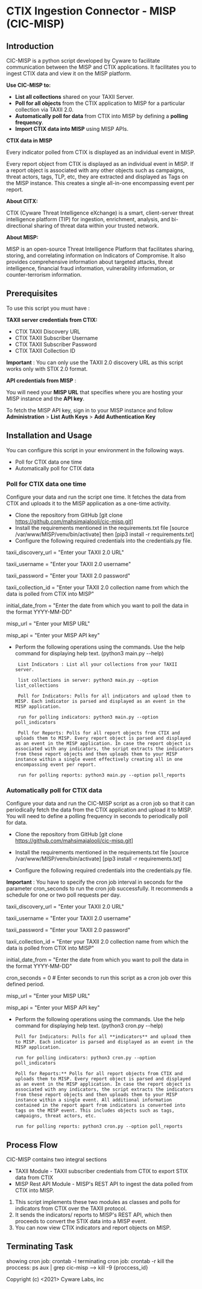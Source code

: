 # CTIX Ingestion Connector - MISP (CIC-MISP)

## **Introduction**

CIC-MISP is a python script developed by Cyware to facilitate communication between the MISP and CTIX applications. It facilitates you to ingest CTIX data and view it on the MISP platform.

**Use CIC-MISP to:**

- **List all collections** shared on your TAXII Server.
- **Poll for all objects** from the CTIX application to MISP for a particular collection via TAXII 2.0.
- **Automatically poll for data** from CTIX into MISP by defining a **polling frequency**.
- **Import CTIX data into MISP** using MISP APIs.

**CTIX data in MISP**

Every indicator polled from CTIX is displayed as an individual event in MISP.

Every report object from CTIX is displayed as an individual event in MISP. If a report object is associated with any other objects such as campaigns, threat actors, tags, TLP, etc, they are extracted and displayed as Tags on the MISP instance. This creates a single all-in-one encompassing event per report.

**About CITX:**

CTIX (Cyware Threat Intelligence eXchange) is a smart, client-server threat intelligence platform (TIP) for ingestion, enrichment, analysis, and bi-directional sharing of threat data within your trusted network.

**About MISP:**

MISP is an open-source Threat Intelligence Platform that facilitates sharing, storing, and correlating information on Indicators of Compromise. It also provides comprehensive information about targeted attacks, threat intelligence, financial fraud information, vulnerability information, or counter-terrorism information.

## **Prerequisites**

To use this script you must have :

**TAXII server credentials from CTIX:**

- CTIX TAXII Discovery URL
- CTIX TAXII Subscriber Username
- CTIX TAXII Subscriber Password
- CTIX TAXII Collection ID

**Important** : You can only use the TAXII 2.0 discovery URL as this script works only with STIX 2.0 format.

**API credentials from MISP** :

You will need your **MISP URL** that specifies where you are hosting your MISP instance and the **API key**.

To fetch the MISP API key, sign in to your MISP instance and follow **Administration** > **List Auth Keys** > **Add Authentication Key**

## **Installation and Usage**

You can configure this script in your environment in the following ways.

- Poll for CTIX data one time
- Automatically poll for CTIX data

### **Poll for CTIX data one time**

Configure your data and run the script one time. It fetches the data from CTIX and uploads it to the MISP application as a one-time activity.

- Clone the repository from GitHub [git clone https://github.com/mahsimajalooli/cic-misp.git]
- Install the requirements mentioned in the requirements.txt file [source /var/www/MISP/venv/bin/activate] then [pip3 install -r requirements.txt]
- Configure the following required credentials into the credentials.py file.

taxii_discovery_url = &quot;Enter your TAXII 2.0 URL&quot;

taxii_username = &quot;Enter your TAXII 2.0 username&quot;

taxii_password = &quot;Enter your TAXII 2.0 password&quot;

taxii_collection_id = &quot;Enter your TAXII 2.0 collection name from which the data is polled from CTIX into MISP&quot;

initial_date_from = &quot;Enter the date from which you want to poll the data in the format YYYY-MM-DD&quot;

misp_url = &quot;Enter your MISP URL&quot;

misp_api = &quot;Enter your MISP API key&quot;
- Perform the following operations using the commands. Use the help command for displaying help text. (python3 main.py --help)

       List Indicators : List all your collections from your TAXII server.

       list collections in server: python3 main.py --option list_collections

       Poll for Indicators: Polls for all indicators and upload them to MISP. Each indicator is parsed and displayed as an event in the MISP application.

       run for polling indicators: python3 main.py --option poll_indicators

       Poll for Reports: Polls for all report objects from CTIX and uploads them to MISP. Every report object is parsed and displayed as an event in the MISP application. In case the report object is associated with any indicators, the script extracts the indicators from these report objects and then uploads them to your MISP instance within a single event effectively creating all in one encompassing event per report.

       run for polling reports: python3 main.py --option poll_reports

### **Automatically poll for CTIX data**

Configure your data and run the CIC-MISP script as a cron job so that it can periodically fetch the data from the CTIX application and upload it to MISP. You will need to define a polling frequency in seconds to periodically poll for data.

- Clone the repository from GitHub [git clone https://github.com/mahsimajalooli/cic-misp.git]

- Install the requirements mentioned in the requirements.txt file [source /var/www/MISP/venv/bin/activate] [pip3 install -r requirements.txt]

- Configure the following required credentials into the credentials.py file.

**Important** : You have to specify the cron job interval in seconds for the parameter cron_seconds to run the cron job successfully. It recommends a schedule for one or two poll requests per day.

taxii_discovery_url = &quot;Enter your TAXII 2.0 URL&quot;

taxii_username = &quot;Enter your TAXII 2.0 username&quot;

taxii_password = &quot;Enter your TAXII 2.0 password&quot;

taxii_collection_id = &quot;Enter your TAXII 2.0 collection name from which the data is polled from CTIX into MISP&quot;

initial_date_from = &quot;Enter the date from which you want to poll the data in the format YYYY-MM-DD&quot;

cron_seconds = 0 # Enter seconds to run this script as a cron job over this defined period.

misp_url = &quot;Enter your MISP URL&quot;

misp_api = &quot;Enter your MISP API key&quot;

- Perform the following operations using the commands. Use the help command for displaying help text. (python3 cron.py --help)

      Poll for Indicators: Polls for all **indicators** and upload them to MISP. Each indicator is parsed and displayed as an event in the MISP application.

      run for polling indicators: python3 cron.py --option poll_indicators

      Poll for Reports:** Polls for all report objects from CTIX and uploads them to MISP. Every report object is parsed and displayed as an event in the MISP application. In case the report object is associated with any indicators, the script extracts the indicators from these report objects and then uploads them to your MISP instance within a single event. All additional information contained in the report apart from indicators is converted into tags on the MISP event. This includes objects such as tags, campaigns, threat actors, etc.

      run for polling reports: python3 cron.py --option poll_reports

## Process Flow

CIC-MISP contains two integral sections

- TAXII Module - TAXII subscriber credentials from CTIX to export STIX data from CTIX
- MISP Rest API Module - MISP&#39;s REST API to ingest the data polled from CTIX into MISP.



1. This script implements these two modules as classes and polls for indicators from CTIX over the TAXII protocol.
2. It sends the indicators/ reports to MISP&#39;s REST API, which then proceeds to convert the STIX data into a MISP event.
3. You can now view CTIX indicators and report objects on MISP.

## Terminating Task
 showing cron job:  crontab -l
 terminating cron job: crontab -r
 kill the proccess: ps aux | grep cic-misp --> kill -9 {proccess_id}




Copyright (c) <2021> Cyware Labs, inc
